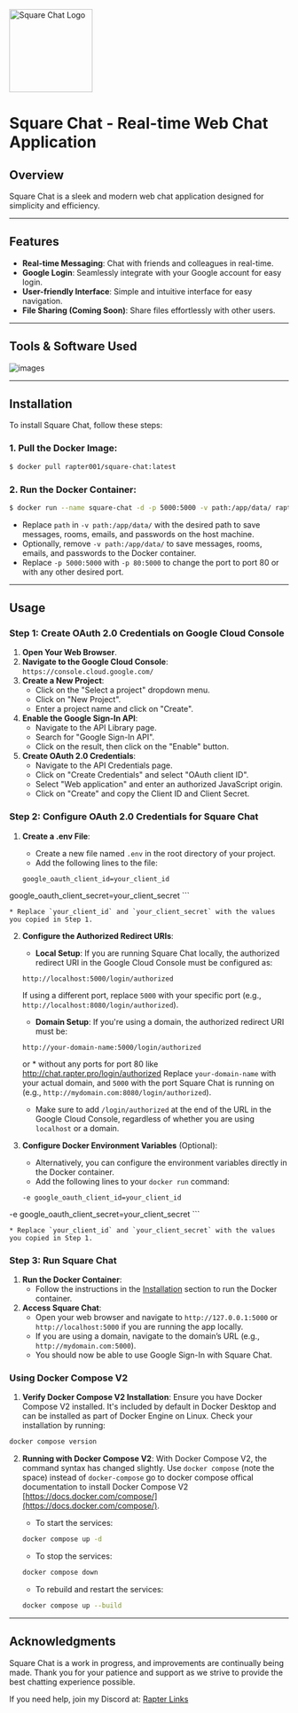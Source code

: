 <img src="https://raw.githubusercontent.com/Rapter001/refs/heads/main/static/img/square-chat.png" alt="Square Chat Logo" width="150" height="150">

# Square Chat - Real-time Web Chat Application

## Overview

Square Chat is a sleek and modern web chat application designed for simplicity and efficiency.

- - -

## Features

* **Real-time Messaging**: Chat with friends and colleagues in real-time.
* **Google Login**: Seamlessly integrate with your Google account for easy login.
* **User-friendly Interface**: Simple and intuitive interface for easy navigation.
* **File Sharing (Coming Soon)**: Share files effortlessly with other users.

- - -

## Tools & Software Used

![images](https://skillicons.dev/icons?i=python,flask,html,css,js,docker)

- - -

## Installation

To install Square Chat, follow these steps:

### 1. **Pull the Docker Image**:

``` bash
$ docker pull rapter001/square-chat:latest
```

### 2. **Run the Docker Container**:

``` bash
$ docker run --name square-chat -d -p 5000:5000 -v path:/app/data/ rapter001/square-chat
```

* Replace `path` in `-v path:/app/data/` with the desired path to save messages, rooms, emails, and passwords on the host machine.
* Optionally, remove `-v path:/app/data/` to save messages, rooms, emails, and passwords to the Docker container.
* Replace `-p 5000:5000` with `-p 80:5000` to change the port to port 80 or with any other desired port.

- - -

## Usage

### Step 1: **Create OAuth 2.0 Credentials on Google Cloud Console**

1. **Open Your Web Browser**.
2. **Navigate to the Google Cloud Console**:
`https://console.cloud.google.com/`
3. **Create a New Project**:
    * Click on the "Select a project" dropdown menu.
    * Click on "New Project".
    * Enter a project name and click on "Create".
4. **Enable the Google Sign-In API**:
    * Navigate to the API Library page.
    * Search for "Google Sign-In API".
    * Click on the result, then click on the "Enable" button.
5. **Create OAuth 2.0 Credentials**:
    * Navigate to the API Credentials page.
    * Click on "Create Credentials" and select "OAuth client ID".
    * Select "Web application" and enter an authorized JavaScript origin.
    * Click on "Create" and copy the Client ID and Client Secret.

### Step 2: **Configure OAuth 2.0 Credentials for Square Chat**

1. **Create a .env File**:
    * Create a new file named `.env` in the root directory of your project.
    * Add the following lines to the file:

    ```
    google_oauth_client_id=your_client_id
google_oauth_client_secret=your_client_secret
    ```

    * Replace `your_client_id` and `your_client_secret` with the values you copied in Step 1.
2. **Configure the Authorized Redirect URIs**:
    * **Local Setup**: If you are running Square Chat locally, the authorized redirect URI in the Google Cloud Console must be configured as:

    ```
    http://localhost:5000/login/authorized
    ```

    If using a different port, replace `5000` with your specific port (e.g., `http://localhost:8080/login/authorized`).
    * **Domain Setup**: If you're using a domain, the authorized redirect URI must be:

    ```
    http://your-domain-name:5000/login/authorized
    ```

    or
        * without any ports for port 80 like http://chat.rapter.pro/login/authorized
        Replace `your-domain-name` with your actual domain, and `5000` with the port Square Chat is running on (e.g., `http://mydomain.com:8080/login/authorized`).
    * Make sure to add `/login/authorized` at the end of the URL in the Google Cloud Console, regardless of whether you are using `localhost` or a domain.
3. **Configure Docker Environment Variables** (Optional):
    * Alternatively, you can configure the environment variables directly in the Docker container.
    * Add the following lines to your `docker run` command:

    ```
    -e google_oauth_client_id=your_client_id
-e google_oauth_client_secret=your_client_secret
    ```

    * Replace `your_client_id` and `your_client_secret` with the values you copied in Step 1.

### Step 3: **Run Square Chat**

1. **Run the Docker Container**:
    * Follow the instructions in the [Installation](#installation) section to run the Docker container.
2. **Access Square Chat**:
    * Open your web browser and navigate to `http://127.0.0.1:5000` or `http://localhost:5000` if you are running the app locally.
    * If you are using a domain, navigate to the domain’s URL (e.g., `http://mydomain.com:5000`).
    * You should now be able to use Google Sign-In with Square Chat.

### Using Docker Compose V2

1. **Verify Docker Compose V2 Installation**:
Ensure you have Docker Compose V2 installed. It's included by default in Docker Desktop and can be installed as part of Docker Engine on Linux.
Check your installation by running:

``` bash
docker compose version
```

2. **Running with Docker Compose V2**:
With Docker Compose V2, the command syntax has changed slightly. Use `docker compose` (note the space) instead of `docker-compose` go to docker compose offical documentation to install Docker Compose V2 [https://docs.docker.com/compose/](https://docs.docker.com/compose/).
    * To start the services:

    ``` bash
    docker compose up -d
    ```

    * To stop the services:

    ``` bash
    docker compose down
    ```

    * To rebuild and restart the services:

    ``` bash
    docker compose up --build
    ```

- - -

## Acknowledgments

Square Chat is a work in progress, and improvements are continually being made. Thank you for your patience and support as we strive to provide the best chatting experience possible.

If you need help, join my Discord at: [Rapter Links](https://rapter.pages.dev/links)